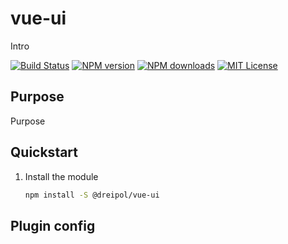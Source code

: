 # vue-ui

Intro

[![Build Status][circleci-image]][circleci-url]
[![NPM version][npm-version-image]][npm-url]
[![NPM downloads][npm-downloads-image]][npm-url]
[![MIT License][license-image]][license-url]

## Purpose
Purpose

## Quickstart

1.  Install the module

    ```bash
    npm install -S @dreipol/vue-ui
    ```

## Plugin config

<!-- Generated by documentation.js. Update this documentation by updating the source code. -->


##
[circleci-image]: https://circleci.com/gh/dreipol/vue-ui.svg?style=svg
[circleci-url]: https://circleci.com/gh/dreipol/vue-ui
[license-image]: http://img.shields.io/badge/license-MIT-000000.svg?style=flat-square
[license-url]: LICENSE
[npm-version-image]: http://img.shields.io/npm/v/@dreipol/vue-ui.svg?style=flat-square
[npm-downloads-image]: http://img.shields.io/npm/dm/@dreipol/vue-ui.svg?style=flat-square
[npm-url]: https://npmjs.org/package/@dreipol/vue-ui
